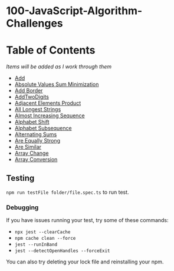 # 100-JavaScript-Algorithm-Challenges

# Table of Contents

*Items will be added as I work through them*

- [Add](./add/README.md)
- [Absolute Values Sum Minimization](./absoluteValuesSumMinization/README.md)
- [Add Border](./addBorder/README.md)
- [AddTwoDigits](./addTwoDigits/README.md)
- [Adjacent Elements Product](./adjacentElementsProduct/README.md)
- [All Longest Strings](./allLongestStrings/README.md)
- [Almost Increasing Sequence](./almostIncreasingSequence/README.md)
- [Alphabet Shift](./alphabeticShift/README.md)
- [Alphabet Subsequence](./alphabetSubSequence/README.md)
- [Alternating Sums](./alternatingSums/README.md)
- [Are Equally Strong](./areEquallyStrong/README.md)
- [Are Similar](./areSimilar/README.md)
- [Array Change](./arrayChange/README.md)
- [Array Conversion](./array/Conversion.md)

## Testing

`npm run testFile folder/file.spec.ts` to run test.

### Debugging

If you have issues running your test, try some of these commands:

- `npx jest --clearCache`
- `npm cache clean --force`
- `jest --runInBand`
- `jest --detectOpenHandles --forceExit`

You can also try deleting your lock file and reinstalling your npm.